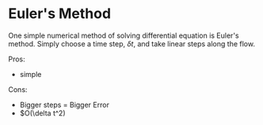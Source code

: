 # Euler's Method

One simple numerical method of solving differential equation is Euler's method. Simply choose a time step, $\delta t$, and take linear steps along the flow. 

Pros:
- simple

Cons:
- Bigger steps = Bigger Error
- $O(\delta t^2) 

